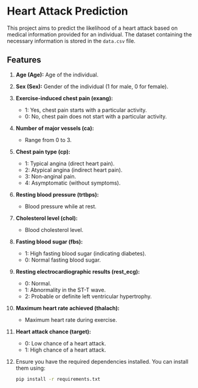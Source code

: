 # Heart Attack Prediction

This project aims to predict the likelihood of a heart attack based on medical information provided for an individual. The dataset containing the necessary information is stored in the `data.csv` file.

## Features

1. **Age (Age):** Age of the individual.
2. **Sex (Sex):** Gender of the individual (1 for male, 0 for female).
3. **Exercise-induced chest pain (exang):** 
   - 1: Yes, chest pain starts with a particular activity.
   - 0: No, chest pain does not start with a particular activity.

4. **Number of major vessels (ca):** 
   - Range from 0 to 3.

5. **Chest pain type (cp):** 
   - 1: Typical angina (direct heart pain).
   - 2: Atypical angina (indirect heart pain).
   - 3: Non-anginal pain.
   - 4: Asymptomatic (without symptoms).

6. **Resting blood pressure (trtbps):** 
   - Blood pressure while at rest.

7. **Cholesterol level (chol):** 
   - Blood cholesterol level.

8. **Fasting blood sugar (fbs):** 
   - 1: High fasting blood sugar (indicating diabetes).
   - 0: Normal fasting blood sugar.

9. **Resting electrocardiographic results (rest_ecg):** 
   - 0: Normal.
   - 1: Abnormality in the ST-T wave.
   - 2: Probable or definite left ventricular hypertrophy.

10. **Maximum heart rate achieved (thalach):** 
    - Maximum heart rate during exercise.

11. **Heart attack chance (target):** 
    - 0: Low chance of a heart attack.
    - 1: High chance of a heart attack.


1. Ensure you have the required dependencies installed. You can install them using:

   ```bash
   pip install -r requirements.txt

 
